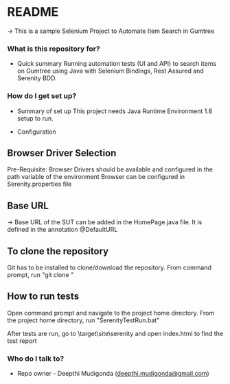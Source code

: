 # README #

-> This is a sample Selenium Project to Automate Item Search in Gumtree

### What is this repository for? ###

* Quick summary
Running automation tests (UI and API) to search items on Gumtree using Java with Selenium Bindings, Rest Assured and Serenity BDD. 

### How do I get set up? ###

* Summary of set up
This project needs Java Runtime Environment 1.8 setup to run.

* Configuration

Browser Driver Selection
------------------------
Pre-Requisite: Browser Drivers should be available and configured in the path variable of the environment
Browser can be configured in Serenity.properties file

Base URL
---------
-> Base URL of the SUT can be added in the HomePage.java file. It is defined in the annotation @DefaultURL

To clone the repository
------------------------
Git has to be installed to clone/download the repository.
From command prompt, run "git clone "


How to run tests
-----------------

Open command prompt and navigate to the project home directory.
From the project home directory, run "SerenityTestRun.bat" 


After tests are run, go to \target\site\serenity and open index.html to find the test report

### Who do I talk to? ###

* Repo owner - Deepthi Mudigonda (deepthi.mudigonda@gmail.com)